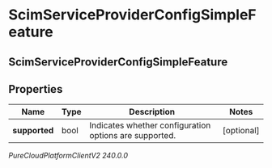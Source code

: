 # ScimServiceProviderConfigSimpleFeature

## ScimServiceProviderConfigSimpleFeature

## Properties

|Name | Type | Description | Notes|
|------------ | ------------- | ------------- | -------------|
| **supported** | bool | Indicates whether configuration options are supported. | [optional] |



_PureCloudPlatformClientV2 240.0.0_

